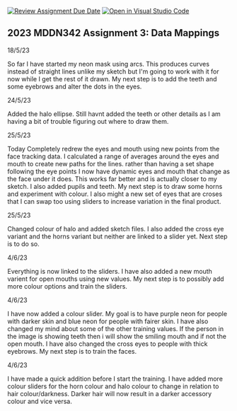 [![Review Assignment Due Date](https://classroom.github.com/assets/deadline-readme-button-24ddc0f5d75046c5622901739e7c5dd533143b0c8e959d652212380cedb1ea36.svg)](https://classroom.github.com/a/wBh5q70M)
[![Open in Visual Studio Code](https://classroom.github.com/assets/open-in-vscode-718a45dd9cf7e7f842a935f5ebbe5719a5e09af4491e668f4dbf3b35d5cca122.svg)](https://classroom.github.com/online_ide?assignment_repo_id=11103663&assignment_repo_type=AssignmentRepo)
## 2023 MDDN342 Assignment 3: Data Mappings


18/5/23

So far I have started my neon mask using arcs. This produces curves instead of straight lines unlike my sketch but I'm going to work with it for now while I get the rest of it drawn. My next step is to add the teeth and some eyebrows and alter the dots in the eyes. 

24/5/23

Added the halo ellipse. Still havnt added the teeth or other details as I am having a bit of trouble figuring out where to draw them. 

25/5/23

Today Completely redrew the eyes and mouth using new points from the face tracking data. I calculated a range of averages around the eyes and mouth to create new paths for the lines. rather than having a set shape following the eye points I now have dynamic eyes and mouth that change as the face under it does. This works far better and is actually closer to my sketch. I also added pupils and teeth. My next step is to draw some horns and experiment with colour. I also might a new set of eyes that are croses that I can swap too using sliders to increase variation in the final product. 

25/5/23

Changed colour of halo and added sketch files. I also added the cross eye variant and the horns variant but neither are linked to a slider yet. Next step is to do so. 

4/6/23

Everything is now linked to the sliders. I have also added a new mouth varient for open mouths using new values. My next step is to possibly add more colour options and train the sliders. 

4/6/23

I have now added a colour slider. My goal is to have purple neon for people with darker skin and blue neon for people with fairer skin. I have also changed my mind about some of the other training values. If the person in the image is showing teeth then i will show the smiling mouth and if not the open mouth. I have also changed the cross eyes to people with thick eyebrows. My next step is to train the faces. 

4/6/23

I have made a quick addition before I start the training. I have added more colour sliders for the horn colour and halo colour to change in relation to hair colour/darkness. Darker hair will now result in a darker accessory colour and vice versa.